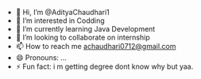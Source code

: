 - 👋 Hi, I’m @AdityaChaudhari1
- 👀 I’m interested in Codding 
- 🌱 I’m currently learning Java Development 
- 💞️ I’m looking to collaborate on internship 
- 📫 How to reach me achaudhari0712@gmail.com
- 😄 Pronouns: ...
- ⚡ Fun fact: i m getting degree dont know why but yaa.

<!---
AdityaChaudhari1/AdityaChaudhari1 is a ✨ special ✨ repository because its `README.md` (this file) appears on your GitHub profile.
You can click the Preview link to take a look at your changes.
--->
